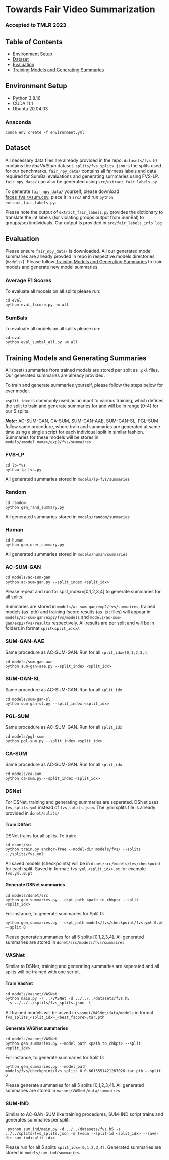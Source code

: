# Towards Fair Video Summarization
### Accepted to TMLR 2023 

## Table of Contents
- [Environment Setup](#environment-setup)
- [Dataset](#dataset)
- [Evaluation](#evaluation)
- [Training Models and Generating Summaries](#training-models-and-generating-summaries)

## Environment Setup

- Python 3.8.16
- CUDA 11.1
- Ubuntu 20.04.03

### Anaconda

``` conda env create -f environment.yml ```

## Dataset

All necessary data files are already provided in the repo. `datasets/fvs.h5` contains the *FairVidSum* dataset. `splits/fvs_splits.json` is the splits used for our benchmarks. `fair_npy_data/` contains all fairness labels and data required for SumBal evaluations and generating summaries using FVS-LP. `fair_npy_data/` can also be generated using `src/extract_fair_labels.py`

To generate `fair_npy_data/` yourself, please download [faces_fvs_tvsum.csv](https://www.dropbox.com/s/r93js11ifev964f/faces_fvs_tvsum.csv?dl=0), place it in `src/` and run ```python extract_fair_labels.py```. 

Please note the output of `extract_fair_labels.py` provides the dictionary to translate the int labels (for violating groups output from SumBal) to groups/sex/individuals. Our output is provided in `src/fair_labels_info.log`

## Evaluation

Please ensure `fair_npy_data/` is downloaded. All our generated model summaries are already provded in repo in respective models directories (`models/`). Please follow [Training Models and Generating Summaries](#training-models-and-generating-summaries) to train models and generate new model summaries.

### Average F1 Scores
To evaluate all models on all splits please run:
``` 
cd eval
python eval_fscore.py -m all
```

### SumBals
To evaluate all models on all splits please run:
``` 
cd eval
python eval_sumbal_all.py -m all
```

## Training Models and Generating Summaries
All (best) summaries from trained models are stored per split as `.pkl` files. Our generated summaries are already provided.

To train and generate summaries yourself, please follow the steps below for ever model.

`<split_idx>` is commonly used as an input to various training, which defines the split to train and generate summaries for and will be in range [0-4] for our 5 splits.

***Note:*** AC-SUM-GAN, CA-SUM, SUM-GAN-AAE, SUM-GAN-SL, PGL-SUM follow same procedure, where train and summaries are generated at same time using a single script for each individual split in similar fashion. Summaries for these models will be stores in `models/<model_name>/exp2/fvs/summaires`

### FVS-LP
```
cd lp-fvs
python lp-fvs.py
```
All generated summaries stored in `models/lp-fvs/summaries`

### Random
```
cd random
python gen_rand_summary.py
```
All generated summaries stored in `models/random/summaries`


### Human
```
cd human
python gen_user_summary.py
```
All generated summaries stored in `models/human/summaries`

### AC-SUM-GAN
```
cd models/ac-sum-gan
python ac-sum-gan.py --split_index <split_idx>
```
Please repeat and run for split_index=[0,1,2,3,4] to generate summaries for all splits.

Summaries are stored in `models/ac-sum-gan/exp2/fvs/summaires`, trained models (as .pth) and training fscore results (as .txt files) will appear in `models/ac-sum-gan/exp2/fvs/models` and `models/ac-sum-gan/exp2/fvs/results` respectively. All results are per split and will be in folders in format `split<split_idx>/`.

### SUM-GAN-AAE
Same procedure as AC-SUM-GAN. Run for all `split_idx=[0,1,2,3,4]`
```
cd models/sum-gan-aae
python sum-gan-aae.py --split_index <split_idx>
```

### SUM-GAN-SL
Same procedure as AC-SUM-GAN. Run for all `split_idx`
```
cd models/sum-gan-sl
python sum-gan-sl.py --split_index <split_idx>
```

### PGL-SUM
Same procedure as AC-SUM-GAN. Run for all `split_idx`
```
cd models/pgl-sum
python pgl-sum.py --split_index <split_idx>
```

### CA-SUM

Same procedure as AC-SUM-GAN. Run for all `split_idx`

```
cd models/ca-sum
python ca-sum.py --split_index <split_idx>
```


### DSNet
For DSNet, training and generating summaries are seperated. DSNet uses `fvs_splits.yml` instead of `fvs_splits.json`. The .yml splits file is already provided in `dsnet/splits/`

#### Train DSNet
DSNet trains for all splits. To train:
```
cd dsnet/src
python train.py anchor-free --model-dir models/fvs/ --splits ../splits/fvs.yml
```
All saved models (checkpoints) will be in `dsnet/src/models/fvs/checkpoint` for each split. Saved in format: `fvs.yml.<split_idx>.pt` for example `fvs.yml.0.pt`

#### Generate DSNet summaries
```
cd models/dsnet/src
python gen_summaries.py --ckpt_path <path_to_chkpt> –-split
<split_idx>
```

For instance, to generate summaries for Split 0:
```
python gen_summaries.py --ckpt_path models/fvs/checkpoint/fvs.yml.0.pt –-split 0
```

Please generate summaries for all 5 splits [0,1,2,3,4]. All generated summaries are stored in `dsnet/src/models/fvs/summaires`

### VASNet
Similar to DSNet, training and generating summaries are seperated and all splits will be trained with one script.

#### Train VasNet
```
cd models/vasnet/VASNet
python main.py -r ../VASNet -d ../../../datasets/fvs.h5
 -s ../../../splits/fvs_splits.json -t
```
All trained models will be asved in `vasnet/VASNet/data/models` in format `fvs_splits_<split_idx>_<best_fscore>.tar.pth`

#### Generate VASNet summaries
```
cd models/vasnet/VASNet
python gen_summaries.py --model_path <path_to_chkpt> --split <split_idx>
```
For instance, to generate summaries for Split 0:
```
python gen_summaries.py --model_path models/fvs/checkpoint/fvs_splits_0_0.6613551421287026.tar.pth –-split 0
```
Please generate summaries for all 5 splits [0,1,2,3,4]. All generated summaries are stored in `vasnet/VASNet/data/summaires`

### SUM-IND

Similar to AC-GAN-SUM like training procedures, SUM-IND script trains and generates summaries per split.

```
 python sum_ind/main.py -d ../../datasets/fvs.h5 -s ../../splits/fvs_splits.json -m tvsum --split-id <split_idx> --save-dir sum-ind<split_idx>
```

Please run for all 5 splits `split_idx=[0,1,2,3,4]`. Generated summaries are stored in `models/sum-ind/summaries`.
